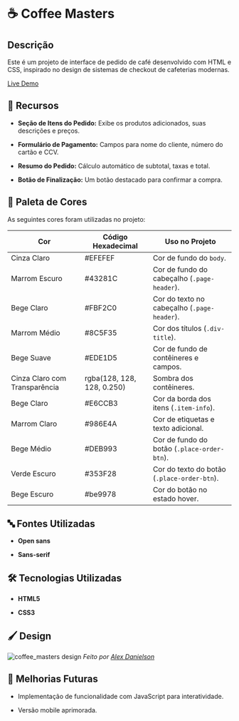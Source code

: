 # ☕ Coffee Masters

## Descrição

Este é um projeto de interface de pedido de café desenvolvido com HTML e CSS, inspirado no design de sistemas de checkout de cafeterias modernas.

[Live Demo](https://paulorj21.github.io/coffee-masters/)

## 📌 Recursos
* **Seção de Itens do Pedido:** Exibe os produtos adicionados, suas descrições e preços.

* **Formulário de Pagamento:** Campos para nome do cliente, número do cartão e CCV.

* **Resumo do Pedido:** Cálculo automático de subtotal, taxas e total.

* **Botão de Finalização:** Um botão destacado para confirmar a compra.


## 🎨 Paleta de Cores

As seguintes cores foram utilizadas no projeto:

| Cor        | Código Hexadecimal | Uso no Projeto                              |
|------------|---------------------|---------------------------------------------|
| Cinza Claro| #EFEFEF             | Cor de fundo do `body`.                     |
| Marrom Escuro| #43281C           | Cor de fundo do cabeçalho (`.page-header`). |
| Bege Claro | #FBF2C0             | Cor do texto no cabeçalho (`.page-header`). |
| Marrom Médio| #8C5F35            | Cor dos títulos (`.div-title`).             |
| Bege Suave | #EDE1D5             | Cor de fundo de contêineres e campos.       |
| Cinza Claro com Transparência | rgba(128, 128, 128, 0.250) | Sombra dos contêineres. |
| Bege Claro | #E6CCB3             | Cor da borda dos itens (`.item-info`).      |
| Marrom Claro| #986E4A            | Cor de etiquetas e texto adicional.         |
| Bege Médio | #DEB993             | Cor de fundo do botão (`.place-order-btn`). |
| Verde Escuro| #353F28            | Cor do texto do botão (`.place-order-btn`). |
| Bege Escuro| #be9978             | Cor do botão no estado hover.               |

## 🔤 Fontes Utilizadas
* **Open sans**

* **Sans-serif**

## 🛠️ Tecnologias Utilizadas
* **HTML5**

* **CSS3**

## 🖌️ Design
![coffee_masters design](https://github.com/user-attachments/assets/ef3ae68f-572e-4e0a-b955-ab3e55b16305)
*Feito por [Alex Danielson](https://www.alexdanielson.com/)*

## 📌 Melhorias Futuras
* Implementação de funcionalidade com JavaScript para interatividade.

* Versão mobile aprimorada.
